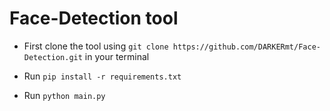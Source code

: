 # Face-Detection tool
* First clone the tool using `git clone https://github.com/DARKERmt/Face-Detection.git` in your terminal

* Run `pip install -r requirements.txt`

* Run `python main.py`
